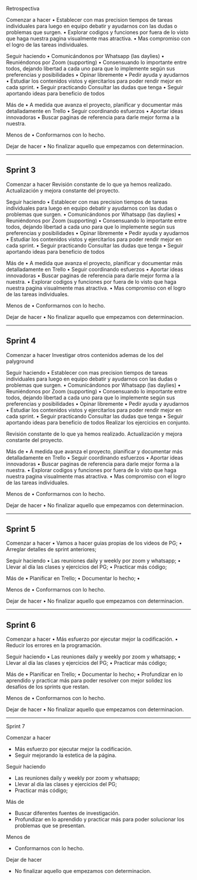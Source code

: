 Retrospectiva

Comenzar a hacer
•   Establecer con mas precision tiempos de tareas individuales para luego en equipo debatir y ayudarnos con las dudas o problemas que surgen.
•   Explorar codigos y funciones por fuera de lo visto que haga nuestra pagina visualmente mas atractiva.
•   Mas compromiso con el logro de las tareas individuales.


Seguir haciendo
•	Comunicándonos por Whatsapp (las daylies)
•	Reuniéndonos por Zoom (supporting)
•	Consensuando lo importante entre todos, dejando libertad a cada uno para que lo implemente según sus preferencias y posibilidades
•	Opinar libremente
•	Pedir ayuda y ayudarnos
•   Estudiar los contenidos vistos y ejercitarlos para poder rendir mejor en cada sprint.
•   Seguir practicando Consultar las dudas  que tenga
•   Seguir aportando ideas para beneficio de todos

Más de
•	A medida que avanza el proyecto, planificar y documentar más detalladamente en Trello
•	Seguir coordinando esfuerzos
•   Aportar ideas innovadoras
•   Buscar paginas de referencia para darle mejor forma a la nuestra.


Menos de 
•   Conformarnos con lo hecho.


Dejar de hacer
•	No finalizar aquello que empezamos con determinacion.

------------------------------------------------------------------
Sprint 3
------------------------------------------------------------------
Comenzar a hacer
Revisión constante de lo que ya hemos realizado.
Actualización y mejora constante del proyecto.

Seguir haciendo
•   Establecer con mas precision tiempos de tareas individuales para luego en equipo debatir y ayudarnos con las dudas o problemas que surgen.
•	Comunicándonos por Whatsapp (las daylies)
•	Reuniéndonos por Zoom (supporting)
•	Consensuando lo importante entre todos, dejando libertad a cada uno para que lo implemente según sus preferencias y posibilidades
•	Opinar libremente
•	Pedir ayuda y ayudarnos
•   Estudiar los contenidos vistos y ejercitarlos para poder rendir mejor en cada sprint.
•   Seguir practicando Consultar las dudas  que tenga
•   Seguir aportando ideas para beneficio de todos

Más de
•	A medida que avanza el proyecto, planificar y documentar más detalladamente en Trello
•	Seguir coordinando esfuerzos
•   Aportar ideas innovadoras
•   Buscar paginas de referencia para darle mejor forma a la nuestra.
•   Explorar codigos y funciones por fuera de lo visto que haga nuestra pagina visualmente mas atractiva.
•   Mas compromiso con el logro de las tareas individuales.


Menos de 
•   Conformarnos con lo hecho.


Dejar de hacer
•	No finalizar aquello que empezamos con determinacion.

------------------------------------------------------------------
Sprint 4
------------------------------------------------------------------
Comenzar a hacer
Investigar otros contenidos ademas de los del palyground

Seguir haciendo
•   Establecer con mas precision tiempos de tareas individuales para luego en equipo debatir y ayudarnos con las dudas o problemas que surgen.
•	Comunicándonos por Whatsapp (las daylies)
•	Reuniéndonos por Zoom (supporting)
•	Consensuando lo importante entre todos, dejando libertad a cada uno para que lo implemente según sus preferencias y posibilidades
•	Opinar libremente
•	Pedir ayuda y ayudarnos
•   Estudiar los contenidos vistos y ejercitarlos para poder rendir mejor en cada sprint.
•   Seguir practicando Consultar las dudas  que tenga
•   Seguir aportando ideas para beneficio de todos
Realizar los ejercicios en conjunto.

Revisión constante de lo que ya hemos realizado.
Actualización y mejora constante del proyecto.

Más de
•	A medida que avanza el proyecto, planificar y documentar más detalladamente en Trello
•	Seguir coordinando esfuerzos
•   Aportar ideas innovadoras
•   Buscar paginas de referencia para darle mejor forma a la nuestra.
•   Explorar codigos y funciones por fuera de lo visto que haga nuestra pagina visualmente mas atractiva.
•   Mas compromiso con el logro de las tareas individuales.


Menos de 
•   Conformarnos con lo hecho.


Dejar de hacer
•	No finalizar aquello que empezamos con determinacion.

------------------------------------------------------------------
Sprint 5
------------------------------------------------------------------
Comenzar a hacer
•   Vamos a hacer guias propias de los videos de PG;
•   Arreglar detalles de sprint anteriores;

Seguir haciendo
•	Las reuniones daily y weekly por zoom y whatsapp;
•   Llevar al día las clases y ejercicios del PG;
•   Practicar más código;

Más de
•	Planificar en Trello;
•   Documentar lo hecho;
•   

Menos de 
•   Conformarnos con lo hecho.


Dejar de hacer
•	No finalizar aquello que empezamos con determinacion.

------------------------------------------------------------------
Sprint 6
------------------------------------------------------------------
Comenzar a hacer
•   Más esfuerzo por ejecutar mejor la codificación.
•   Reducir los errores en la programación.

Seguir haciendo
•	Las reuniones daily y weekly por zoom y whatsapp;
•   Llevar al día las clases y ejercicios del PG;
•   Practicar más código;

Más de
•	Planificar en Trello;
•   Documentar lo hecho;
•   Profundizar en lo aprendido y practicar más para
    poder resolver con mejor solidez los desafíos de
    los sprints que restan.

Menos de 
•   Conformarnos con lo hecho.

Dejar de hacer
•	No finalizar aquello que empezamos con determinacion.

------------------------------------------------------------------
Sprint 7

Comenzar a hacer
*  Más esfuerzo por ejecutar mejor la codificación.
*  Seguir mejorando la estetica de la página.

Seguir haciendo
*	Las reuniones daily y weekly por zoom y whatsapp;
*   Llevar al día las clases y ejercicios del PG;
*  Practicar más código;

Más de
* Buscar diferentes fuentes de investigación.
* Profundizar en lo aprendido y practicar más para
    poder solucionar los problemas que se presentan.

Menos de 
*   Conformarnos con lo hecho.


Dejar de hacer
*	No finalizar aquello que empezamos con determinacion.

